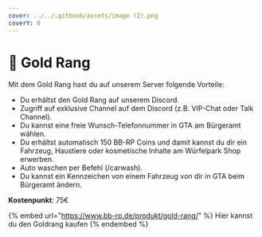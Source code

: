 ```yaml
---
cover: ../../.gitbook/assets/image (2).png
coverY: 0
---
```


# 🥇 Gold Rang

Mit dem Gold Rang hast du auf unserem Server folgende Vorteile:

* Du erhältst den Gold Rang auf unserem Discord.
* Zugriff auf exklusive Channel auf dem Discord (z.B. VIP-Chat oder Talk Channel).
* Du kannst eine freie Wunsch-Telefonnummer in GTA am Bürgeramt wählen.
* Du erhältst automatisch 150 BB-RP Coins und damit kannst du dir ein Fahrzeug, Haustiere oder kosmetische Inhalte am Würfelpark Shop erwerben.
* Auto waschen per Befehl (/carwash).
* Du kannst ein Kennzeichen von einem Fahrzeug von dir in GTA beim Bürgeramt ändern.

**Kostenpunkt**: 75€

{% embed url="https://www.bb-rp.de/produkt/gold-rang/" %}
Hier kannst du den Goldrang kaufen
{% endembed %}
